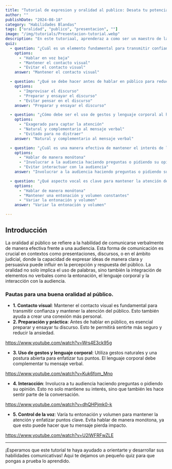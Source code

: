 ```yaml
---
title: "Tutorial de expresion y oralidad al publico: Desata tu potencial como presentador."
author: ""
publishDate: "2024-08-18"
category: "Habilidades Blandas"
tags: ["oralidad", "publico", "presentacion", ""]
image: "/img/tutorials/Presentacion-tutorial.webp"
description: "En este tutoriaal, aprenderaz a como ser un maestro de la imitacion, ya sea como un hobbie o para entretaner al publico"
quiz:
  - question: "¿Cuál es un elemento fundamental para transmitir confianza al hablar en público?"
    options:
      - "Hablar en voz baja"
      - "Mantener el contacto visual"
      - "Evitar el contacto visual"
    answer: "Mantener el contacto visual"

  - question: "¿Qué se debe hacer antes de hablar en público para reducir la ansiedad?"
    options:
      - "Improvisar el discurso"
      - "Preparar y ensayar el discurso"
      - "Evitar pensar en el discurso"
    answer: "Preparar y ensayar el discurso"

  - question: "¿Cómo debe ser el uso de gestos y lenguaje corporal al hablar en público?"
    options:
      - "Exagerado para captar la atención"
      - "Natural y complementario al mensaje verbal"
      - "Evitado para no distraer"
    answer: "Natural y complementario al mensaje verbal"

  - question: "¿Cuál es una manera efectiva de mantener el interés de la audiencia?"
    options:
      - "Hablar de manera monótona"
      - "Involucrar a la audiencia haciendo preguntas o pidiendo su opinión"
      - "Evitar interactuar con la audiencia"
    answer: "Involucrar a la audiencia haciendo preguntas o pidiendo su opinión"

  - question: "¿Qué aspecto vocal es clave para mantener la atención del público?"
    options:
      - "Hablar de manera monótona"
      - "Mantener una entonación y volumen constantes"
      - "Variar la entonación y volumen"
    answer: "Variar la entonación y volumen"

---
```


## Introducción

La oralidad al público se refiere a la habilidad de comunicarse verbalmente de manera efectiva frente a una audiencia. Esta forma de comunicación es crucial en contextos como presentaciones, discursos, o en el ámbito judicial, donde la capacidad de expresar ideas de manera clara y persuasiva puede influir en la percepción y respuesta del público. La oralidad no solo implica el uso de palabras, sino también la integración de elementos no verbales como la entonación, el lenguaje corporal y la interacción con la audiencia.

### Pautas para una buena oralidad al público.


- **1.	Contacto visual**: Mantener el contacto visual es fundamental para transmitir confianza y mantener la atención del público. Esto también ayuda a crear una conexión más personal.
- **2.	Preparación y práctica**: Antes de hablar en público, es esencial preparar y ensayar tu discurso. Esto te permitirá sentirte más seguro y reducir la ansiedad.

https://www.youtube.com/watch?v=Wrs4E3ck95g
  

- **3.	Uso de gestos y lenguaje corporal**: Utiliza gestos naturales y una postura abierta para enfatizar tus puntos. El lenguaje corporal debe complementar tu mensaje verbal.

https://www.youtube.com/watch?v=Kuk6fom_Mno

- **4.	Interacción**: Involucra a tu audiencia haciendo preguntas o pidiendo su opinión. Esto no solo mantiene su interés, sino que también les hace sentir parte de la conversación.

https://www.youtube.com/watch?v=dhQHPjmk0-k


- **5.	Control de la voz**: Varía tu entonación y volumen para mantener la atención y enfatizar puntos clave. Evita hablar de manera monótona, ya que esto puede hacer que tu mensaje pierda impacto.

https://www.youtube.com/watch?v=U2lWFRFwZLE

---

¡Esperamos que este tutorial te haya ayudado a orientarte y desarrollar sus habilidades comunicativas! Aqui te dejamos un pequeño quiz para que pongas a prueba lo aprendido.

